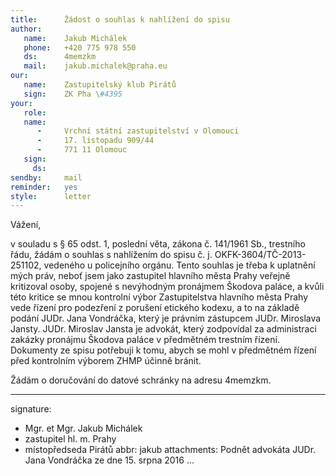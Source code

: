 ```yaml
---
title:      Žádost o souhlas k nahlížení do spisu
author:
   name:    Jakub Michálek
   phone:   +420 775 978 550
   ds:      4memzkm
   mail:    jakub.michalek@praha.eu
our:
   name:    Zastupitelský klub Pirátů
   sign:    ZK Pha \#4395
your:
   role:    
   name:
      -     Vrchní státní zastupitelství v Olomouci
      -     17. listopadu 909/44
      -     771 11 Olomouc
   sign:    
     ds:
sendby:     mail
reminder:   yes
style:      letter
---
```


Vážení,

v souladu s § 65 odst. 1, poslední věta, zákona č. 141/1961 Sb., trestního řádu, žádám o souhlas s nahlížením do spisu č. j. OKFK-3604/TČ-2013-251102, vedeného u policejního orgánu. Tento souhlas je třeba k uplatnění mých práv, neboť jsem jako zastupitel hlavního města Prahy veřejně kritizoval osoby, spojené s nevýhodným pronájmem Škodova paláce, a kvůli této kritice se mnou kontrolní výbor Zastupitelstva hlavního města Prahy vede řízení pro podezření z porušení etického kodexu, a to na základě podání JUDr. Jana Vondráčka, který je právním zástupcem JUDr. Miroslava Jansty. JUDr. Miroslav Jansta je advokát, který zodpovídal za administraci zakázky pronájmu Škodova paláce v předmětném trestním řízení. Dokumenty ze spisu potřebuji k tomu, abych se mohl v předmětném řízení před kontrolním výborem ZHMP účinně bránit. 

Žádám o doručování do datové schránky na adresu 4memzkm.

---
signature:
  - Mgr. et Mgr. Jakub Michálek
  - zastupitel hl. m. Prahy
  - místopředseda Pirátů
abbr:       jakub
attachments: Podnět advokáta JUDr. Jana Vondráčka ze dne 15. srpna 2016
...

